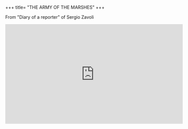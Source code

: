 +++
title= "THE ARMY OF THE MARSHES"
+++

From "Diary of a reporter" of Sergio Zavoli

<iframe width="560" height="315" src="https://www.youtube.com/embed/lI0GtrQlwRs" frameborder="0" allow="accelerometer; autoplay; encrypted-media; gyroscope; picture-in-picture" allowfullscreen></iframe>